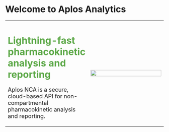 # Welcome to Aplos Analytics


<table width="100%" style="border: none">
<tr>
<td style="border: none" width="50%">
<h1 style="font-size: 30px;color: #5aa745;"><span>Lightning-fast pharmacokinetic analysis and reporting</span></h1>
<p style="font-size: 18px;">Aplos NCA is a secure, cloud-based API for non-compartmental pharmacokinetic analysis and reporting.&nbsp;</p>

</td>

<td style="border: none" width="50%"><img src="https://aplosanalytics.com/hubfs/Aplos%20Analytics%20header.svg" width="100%"></td>
</tr>
</table>



